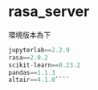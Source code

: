 # rasa_server  
環境版本為下
```py
jupyterlab==2.2.9
rasa==2.0.2
scikit-learn==0.23.2
pandas==1.1.3
altair==4.1.0````

